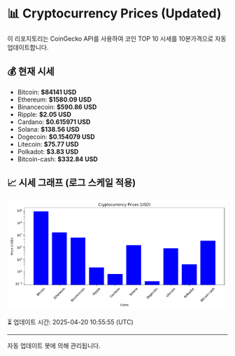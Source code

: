 
# 📊 Cryptocurrency Prices (Updated)

이 리포지토리는 CoinGecko API를 사용하여 코인 TOP 10 시세를 10분가격으로 자동 업데이트합니다.

## 💰 현재 시세
- Bitcoin: **$84141 USD**
- Ethereum: **$1580.09 USD**
- Binancecoin: **$590.86 USD**
- Ripple: **$2.05 USD**
- Cardano: **$0.615971 USD**
- Solana: **$138.56 USD**
- Dogecoin: **$0.154079 USD**
- Litecoin: **$75.77 USD**
- Polkadot: **$3.83 USD**
- Bitcoin-cash: **$332.84 USD**

## 📈 시세 그래프 (로그 스케일 적용)
![Crypto Prices](crypto_prices.png)

⏳ 업데이트 시간: 2025-04-20 10:55:55 (UTC)

---
자동 업데이트 봇에 의해 관리됩니다.
